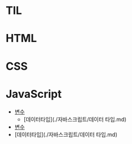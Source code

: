 # TIL

# HTML

# CSS

# JavaScript

- [변수](./자바스크립트/변수.md)
  - [데이터타입](./자바스크립트/데이터 타입.md)
- [변수](./자바스크립트/변수.md)
- [데이터타입](./자바스크립트/데이터 타입.md)



